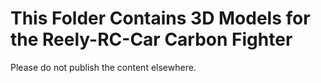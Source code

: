 # This Folder Contains 3D Models for the Reely-RC-Car Carbon Fighter

Please do not publish the content elsewhere.
